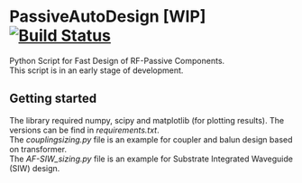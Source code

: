 # PassiveAutoDesign [WIP] [![Build Status](https://travis-ci.org/Patarimi/PassiveAutoDesign.svg?branch=master)](https://travis-ci.org/Patarimi/PassiveAutoDesign)
Python Script for Fast Design of RF-Passive Components.\
This script is in an early stage of development.

Getting started
---
The library required numpy, scipy and matplotlib (for plotting results). The versions can be find in _requirements.txt_.\
The _couplingsizing.py_ file is an example for coupler and balun design based on transformer.\
The _AF-SIW_sizing.py_ file is an example for Substrate Integrated Waveguide (SIW) design.
